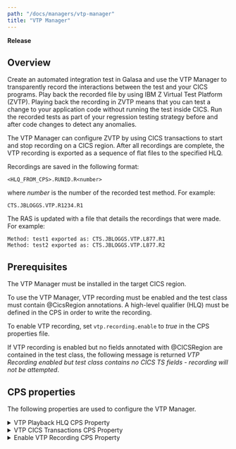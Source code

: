 ```yaml
---
path: "/docs/managers/vtp-manager"
title: "VTP Manager"
---
```


**Release**
  
## Overview
  
Create an automated integration test in Galasa and use the VTP Manager to transparently record the interactions between the test and your CICS programs. Play back the recorded file by using IBM Z Virtual Test Platform (ZVTP). Playing back the recording in ZVTP means that you can test a change to your application code without running the test inside CICS. Run the recorded tests as part of your regression testing strategy before and after code changes to detect any anomalies. 

The VTP Manager can configure ZVTP by using CICS transactions to start and stop recording on a CICS region. After all recordings are complete, the VTP recording is exported as a sequence of flat files to the specified HLQ.  

Recordings are saved in the following format: 
```
<HLQ_FROM_CPS>.RUNID.R<number>
```
where _number_ is the number of the recorded test method. For example:
```
CTS.JBLOGGS.VTP.R1234.R1
```

The RAS is updated with a file that details the recordings that were made. For example: 
```
Method: test1 exported as: CTS.JBLOGGS.VTP.L877.R1
Method: test2 exported as: CTS.JBLOGGS.VTP.L877.R2
```

## Prerequisites

The VTP Manager must be installed in the target CICS region. 
  
To use the VTP Manager, VTP recording must be enabled and the test class must contain @CicsRegion annotations. A high-level qualifier (HLQ) must be defined in the CPS in order to write the recording. 
  
To enable VTP recording, set ```vtp.recording.enable``` to _true_ in the CPS properties file.

If VTP recording is enabled but no fields annotated with @CICSRegion are contained in the test class, the following message is returned _VTP Recording enabled but test class contains no CICS TS fields - recording will not be attempted_.
  
  
## CPS properties
  
The following properties are used to configure the VTP Manager.
  
<details>
<summary>VTP Playback HLQ CPS Property</summary>

| Property: | VTP Playback HLQ CPS Property |
| --------------------------------------- | :------------------------------------- |
| Name: | vtp.playback.hlq |
| Description: | The HLQ that is used to create VTP recording files |
| Required:  | Yes |
| Default value: | None |
| Valid values: | VTP.RECORD |
| Examples: | <code>vtp.playback.hlq=VTP.RECORD<br> </code> |

</details>
 
<details>
<summary>VTP CICS Transactions CPS Property</summary>

| Property: | VTP CICS Transactions CPS Property |
| --------------------------------------- | :------------------------------------- |
| Name: | vtp.cics.[instanceid].transactions |
| Description: | A list of transactions to record in this CICS region |
| Required:  | No |
| Default value: | None |
| Valid values: | trx1,trx2 |
| Examples: | <code>vtp.cics.PRIMARY.transactions=TSQT,TSQD<br> </code> |

</details>

<details>
<summary>Enable VTP Recording CPS Property</summary>

| Property: | Enable VTP Recording CPS Property |
| --------------------------------------- | :------------------------------------- |
| Name: | vtp.recording.enable |
| Description: | Should the VTP Manager be activated for this run |
| Required:  | No |
| Default value: | false |
| Valid values: | true, false |
| Examples: | <code>vtp.recording.enable=true<br> </code> |

</details>


